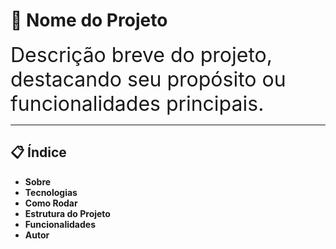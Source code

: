 # 🌟 **Nome do Projeto**

<font size="6">Descrição breve do projeto, destacando seu propósito ou funcionalidades principais.</font>

---

## 📋 **Índice**

- **Sobre**
- **Tecnologias**
- **Como Rodar**
- **Estrutura do Projeto**
- **Funcionalidades**
- **Autor**
